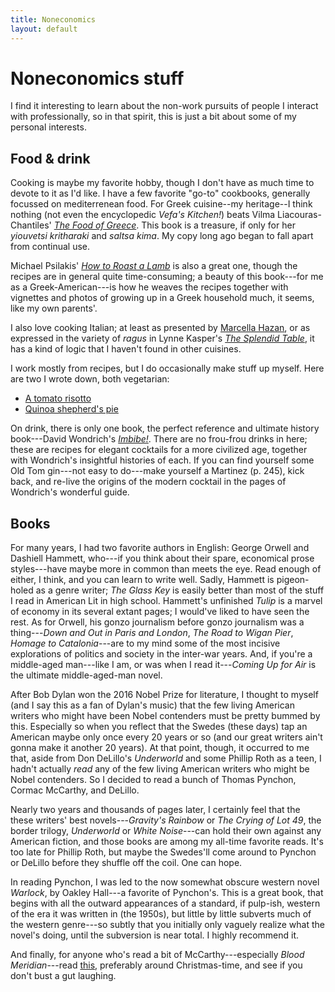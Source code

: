 ```yaml
---
title: Noneconomics
layout: default
---
```

# Noneconomics stuff

I find it interesting to learn about the non-work pursuits of people I interact with professionally, so in that spirit, this is just a bit about some of my personal interests.

## Food & drink
Cooking is maybe my favorite hobby, though I don't have as much time to devote to it as I'd like. I have a few favorite "go-to" cookbooks, generally focussed on mediterrenean food. For Greek cuisine--my heritage--I think nothing (not even the encyclopedic *Vefa's Kitchen!*) beats Vilma Liacouras-Chantiles' [*The Food of Greece*](https://www.amazon.com/Food-Greece-Folkways-Mainland-Islands/dp/051727888X). This book is a treasure, if only for her *yiouvetsi kritharaki* and *saltsa kima*. My copy long ago began to fall apart from continual use.

Michael Psilakis' [*How to Roast a Lamb*](https://www.amazon.com/How-Roast-Lamb-Classic-Cooking/dp/0316041211) is also a great one, though the recipes are in general quite time-consuming; a beauty of this book---for me as a Greek-American---is how he weaves the recipes together with vignettes and photos of growing up in a Greek household much, it seems, like my own parents'.

I also love cooking Italian; at least as presented by [Marcella Hazan](https://www.amazon.com/Essentials-Classic-Italian-Cooking-Marcella/dp/039458404X), or as expressed in the variety of *ragus* in Lynne Kasper's [*The Splendid Table*](https://www.amazon.com/Splendid-Table-Emilia-Romagna-Heartland-Northern/dp/0688089631), it has a kind of logic that I haven't found in other cuisines.

I work mostly from recipes, but I do occasionally make stuff up myself. Here are two I wrote down, both vegetarian:
* [A tomato risotto]({{"\assets\tomato-risotto.pdf"}})
* [Quinoa shepherd's pie]({{"\assets\quinoa-shepherds-pie.pdf"}})

On drink, there is only one book, the perfect reference and ultimate history book---David Wondrich's [*Imbibe!*](https://www.amazon.com/Imbibe-Absinthe-Cocktail-Professor-Featuring/dp/0399532870). There are no frou-frou drinks in here; these are recipes for elegant cocktails for a more civilized age, together with Wondrich's insightful histories of each. If you can find yourself some Old Tom gin---not easy to do---make yourself a Martinez (p. 245), kick back, and re-live the origins of the modern cocktail in the pages of Wondrich's wonderful guide.

## Books
For many years, I had two favorite authors in English: George Orwell and Dashiell Hammett, who---if you think about their spare, economical prose styles---have maybe more in common than meets the eye. Read enough of either, I think, and you can learn to write well. Sadly, Hammett is pigeon-holed as a genre writer; *The Glass Key* is easily better than most of the stuff I read in American Lit in high school. Hammett's unfinished *Tulip* is a marvel of economy in its several extant pages; I would've liked to have seen the rest. As for Orwell, his gonzo journalism before gonzo journalism was a thing---*Down and Out in Paris and London*, *The Road to Wigan Pier*, *Homage to Catalonia*---are to my mind some of the most incisive explorations of politics and society in the inter-war years. And, if you're a middle-aged man---like I am, or was when I read it---*Coming Up for Air* is the ultimate middle-aged-man novel.

After Bob Dylan won the 2016 Nobel Prize for literature, I thought to myself (and I say this as a fan of Dylan's music) that the few living American writers who might have been Nobel contenders must be pretty bummed by this. Especially so when you reflect that the Swedes (these days) tap an American maybe only once every 20 years or so (and our great writers ain't gonna make it another 20 years). At that point, though, it occurred to me that, aside from Don DeLillo's *Underworld* and some Phillip Roth as a teen, I hadn't actually *read* any of the few living American writers who might be Nobel contenders. So I decided to read a bunch of Thomas Pynchon, Cormac McCarthy, and DeLillo.

Nearly two years and thousands of pages later, I certainly feel that the these writers' best novels---*Gravity's Rainbow* or *The Crying of Lot 49*, the border trilogy, *Underworld* or *White Noise*---can hold their own against any American fiction, and those books are among my all-time favorite reads. It's too late for Phillip Roth, but maybe the Swedes'll come around to Pynchon or DeLillo before they shuffle off the coil. One can hope.

In reading Pynchon, I was led to the now somewhat obscure western novel *Warlock*, by Oakley Hall---a favorite of Pynchon's. This is a great book, that begins with all the outward appearances of a standard, if pulp-ish, western of the era it was written in (the 1950s), but little by little subverts much of the western genre---so subtly that you initially only vaguely realize what the novel's doing, until the subversion is near total. I highly recommend it.

And finally, for anyone who's read a bit of McCarthy---especially *Blood Meridian*---read [this](https://www.theawl.com/2015/12/the-home/), preferably around Christmas-time, and see if you don't bust a gut laughing.

